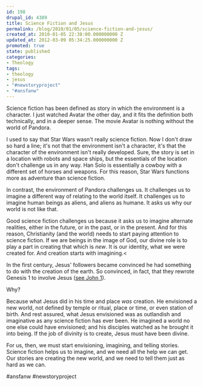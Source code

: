 ```yaml
---
id: 198
drupal_id: 4389
title: Science Fiction and Jesus
permalink: /blog/2010/01/05/science-fiction-and-jesus/
created_at: 2010-01-05 22:38:00.000000000 Z
updated_at: 2012-03-09 05:34:25.000000000 Z
promoted: true
state: published
categories:
- Theology
tags:
- theology
- jesus
- "#newstoryproject"
- "#ansfanw"
---
```

Science fiction has been defined as story in which the environment is a character.  I just watched Avatar the other day, and it fits the definition both technically, and in a deeper sense. The movie Avatar is nothing without the world of Pandora.

I used to say that Star Wars wasn't really science fiction. Now I don't draw so hard a line; it's not that the environment isn't a character, it's that the character of the environment isn't really developed. Sure, the story is set in a location with robots and space ships, but the essentials of the location don't challenge us in any way. Han Solo is essentially a cowboy with a different set of horses and weapons. For this reason, Star Wars functions more as adventure than science fiction.

In contrast, the environment of Pandora challenges us. It challenges us to imagine a different way of relating to the world itself. It challenges us to imagine human beings as aliens, and aliens as humane. It asks us why our world is not like that.

Good science fiction challenges us because it asks us to imagine alternate realities, either in the future, or in the past, or in the present. And for this reason, Christianity (and the world) needs to start paying attention to science fiction. If we are beings in the image of God, our divine role is to play a part in creating that which is <i>new</i>. It is our identity, what we were created for. And creation starts with imagining.<

In the first century, Jesus' followers became convinced he had something to do with the creation of the earth. So convinced, in fact, that they rewrote Genesis 1 to involve Jesus (<a href="/blog/2007/01/05/did-jesus-create-the-world-or-did-god">see John 1</a>).

Why?

Because what Jesus did in his time and place <i>was</i> creation. He envisioned a new world, not defined by temple or ritual, place or time, or even station of birth. And rest assured, what Jesus envisioned was as outlandish and imaginative as any science fiction has ever been. He imagined a world no one else could have envisioned; and his disciples watched as he brought it into being. If the job of divinity is to create, Jesus must have been divine.

For us, then, we must start envisioning, imagining, and telling stories. Science fiction helps us to imagine, and we need all the help we can get. Our stories are creating the new world, and we need to tell them just as hard as we can.

#ansfanw
#newstoryproject
